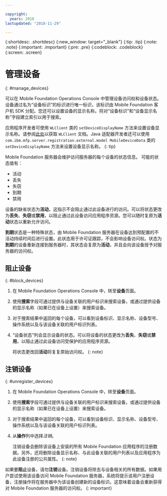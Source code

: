 ```yaml
---

copyright:
  years: 2018
lastupdated: "2018-11-29"

---
```


{:shortdesc: .shortdesc}
{:new_window: target="_blank"}
{:tip: .tip}
{:note: .note}
{:important: .important}
{:pre: .pre}
{:codeblock: .codeblock}
{:screen: .screen}

# 管理设备
{: #manage_devices}

可以在 Mobile Foundation Operations Console 中管理设备访问权和设备状态。设备通过名为“设备标识”的标识进行唯一标识，该标识由 Mobile Foundation 客户机 SDK 分配。您还可以设置设备的显示名称。将对“设备标识”和“设备显示名称”字段建立索引以用于搜索。

应用程序开发者可使用 `WLClient` 类的 `setDeviceDisplayName` 方法来设置设备显示名称。请参阅[此处](https://mobilefirstplatform.ibmcloud.com/tutorials/en/foundation/8.0/api/client-side-api/javascript/client/)以获取 `WLClient` 文档。Java 适配器开发者还可以使用 `com.ibm.mfp.server.registration.external.model MobileDeviceData` 类的 `setDeviceDisplayName` 方法来设置设备显示名称。
{: tip}

Mobile Foundation 服务器会维护访问服务器的每个设备的状态信息。
可能的状态值有：
* 活动
* 丢失 
* 失窃
* 到期 
* 禁用
  
设备的缺省状态为**活动**，这指示不会阻止通过此设备进行的访问。可以将状态更改为**丢失**、**失窃**或**禁用**，以阻止通过此设备访问应用程序资源。您可以随时复原为**活动**状态以重新允许访问。 

**到期**状态是一种特殊状态，由 Mobile Foundation 服务器在设备达到预配置的不活动持续时间后进行设置。此状态用于许可证跟踪，不会影响设备访问权。状态为**到期**的设备重新连接到服务器时，其状态会复原为**活动**，并且会向该设备授予对服务器的访问权。

## 阻止设备
{: #block_devices}

1. 在 Mobile Foundation Operations Console 中，转至**设备**页面。
2. 使用**搜索**字段可通过提供与设备关联的用户标识来搜索设备，或通过提供设备的显示名称（如果已在设备上设置）来搜索设备。
3. 对于搜索结果中返回的每个设备，可以看到设备标识、显示名称、设备型号、操作系统以及与该设备关联的用户标识列表。
4. “设备状态”列会显示设备的状态。可以将设备的状态更改为**丢失**、**失窃**或**禁用**，以阻止通过此设备访问受保护的应用程序资源。 
   
   将状态更改回**活动**将复复原始访问权。
   {: note}


## 注销设备
{: #unregister_devices}

1. 在 Mobile Foundation Operations Console 中，转至**设备**页面。
2. 使用**搜索**字段可通过提供与设备关联的用户标识来搜索设备，或通过提供设备的显示名称（如果已在设备上设置）来搜索设备。
3. 对于搜索结果中返回的每个设备，可以看到设备标识、显示名称、设备型号、操作系统以及与该设备关联的用户标识列表。
4. 从**操作**列中选择*注销*。

   注销设备会删除该设备上安装的所有 Mobile Foundation 应用程序的注册数据。另外，还将删除设备显示名称、与此设备关联的用户列表以及应用程序为此设备注册的公共属性。
   {: note}


如果要**阻止**设备，请勿**注销**设备。注销设备将除去与设备相关的所有数据。如果用户尝试使用该设备访问 Mobile Foundation 服务器，系统将提示该用户注册设备，注册操作将在服务器中为该设备创建新的设备标识。这意味着设备会重新获得对 Mobile Foundation 服务器的访问权。
{: important}
